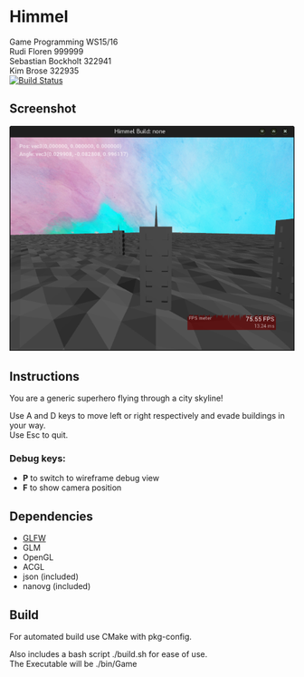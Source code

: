 # Himmel
Game Programming WS15/16  
Rudi Floren 999999  
Sebastian Bockholt 322941  
Kim Brose 322935  
[![Build Status](https://magnum.travis-ci.com/valkum/game-programming.svg?token=fG6GG7VSsLF7HUxqCHii&branch=master)](https://magnum.travis-ci.com/valkum/game-programming)

## Screenshot
![Demo Screenshot](assets/images/screenshot.png)

## Instructions
You are a generic superhero flying through a city skyline!

Use A and D keys to move left or right respectively and evade buildings in your way.  
Use Esc to quit.

### Debug keys:  
- **P** to switch to wireframe debug view
- **F** to show camera position

## Dependencies
- [GLFW](http://www.glfw.org/)
- GLM
- OpenGL
- ACGL
- json (included)
- nanovg (included)

## Build
For automated build use CMake with pkg-config.

Also includes a bash script ./build.sh for ease of use.  
The Executable will be ./bin/Game